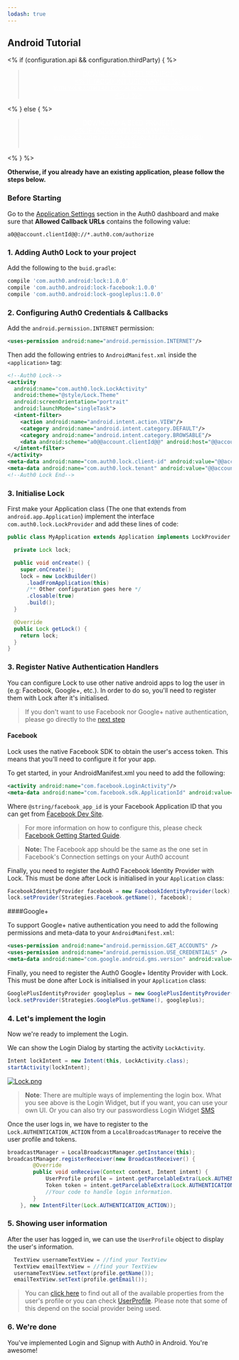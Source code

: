 ```yaml
---
lodash: true
---
```


## Android Tutorial

<% if (configuration.api && configuration.thirdParty) { %>

<div class="package" style="text-align: center;">
  <blockquote>
    <a href="@@base_url@@/Lock.Android/master/create-package?path=Examples/Auth0Sample&type=replace&filePath=Examples/Auth0Sample/app/src/main/res/values/auth0.xml@@account.clientParam@@" class="btn btn-lg btn-success btn-package" style="text-transform: uppercase; color: white">
      <span style="display: block">Download a Seed project</span>
      <% if (account.userName) { %>
      <span class="smaller" style="display:block; font-size: 11px">with your Auth0 API Keys already set and configured</span>
      <% } %>
    </a>
  </blockquote>
</div>

<% } else  { %>

<div class="package" style="text-align: center;">
  <blockquote>
    <a href="@@base_url@@/Lock.Android/master/create-package?path=Examples/Auth0Sample&type=replace&filePath=Examples/Auth0Sample/app/src/main/res/values/auth0.xml@@account.clientParam@@" class="btn btn-lg btn-success btn-package" style="text-transform: uppercase; color: white">
      <span style="display: block">Download a Seed project</span>
      <% if (account.userName) { %>
      <span class="smaller" style="display:block; font-size: 11px">with your Auth0 API Keys already set and configured</span>
      <% } %>
    </a>
  </blockquote>
</div>

<% } %>

**Otherwise, if you already have an existing application, please follow the steps below.**

### Before Starting

<div class="setup-callback">
<p>Go to the <a href="@@uiAppSettingsURL@@" target="_new">Application Settings</a> section in the Auth0 dashboard and make sure that <b>Allowed Callback URLs</b> contains the following value:</p>

<pre><code>a0@@account.clientId@@://*.auth0.com/authorize</pre></code>
</div>

### 1. Adding Auth0 Lock to your project

Add the following to the `buid.gradle`:

```gradle
compile 'com.auth0.android:lock:1.0.0'
compile 'com.auth0.android:lock-facebook:1.0.0'
compile 'com.auth0.android:lock-googleplus:1.0.0'
```

### 2. Configuring Auth0 Credentials & Callbacks

Add the `android.permission.INTERNET` permission:

```xml
<uses-permission android:name="android.permission.INTERNET"/>
```

Then add the following entries to `AndroidManifest.xml` inside the `<application>` tag:

```xml
<!--Auth0 Lock-->
<activity
  android:name="com.auth0.lock.LockActivity"
  android:theme="@style/Lock.Theme"
  android:screenOrientation="portrait"
  android:launchMode="singleTask">
  <intent-filter>
    <action android:name="android.intent.action.VIEW"/>
    <category android:name="android.intent.category.DEFAULT"/>
    <category android:name="android.intent.category.BROWSABLE"/>
    <data android:scheme="a0@@account.clientId@@" android:host="@@account.namespace@@"/>
  </intent-filter>
</activity>
<meta-data android:name="com.auth0.lock.client-id" android:value="@@account.clientId@@"/>
<meta-data android:name="com.auth0.lock.tenant" android:value="@@account.tenant@@"/>
<!--Auth0 Lock End-->
```


### 3. Initialise Lock

First make your Application class (The one that extends from `android.app.Application`) implement the interface `com.auth0.lock.LockProvider` and add these lines of code:

```java
public class MyApplication extends Application implements LockProvider {

  private Lock lock;

  public void onCreate() {
    super.onCreate();
    lock = new LockBuilder()
      .loadFromApplication(this)
      /** Other configuration goes here */
      .closable(true)
      .build();
  }

  @Override
  public Lock getLock() {
    return lock;
  }
}
```

### 3. Register Native Authentication Handlers

You can configure Lock to use other native android apps to log the user in (e.g: Facebook, Google+, etc.). In order to do so, you'll need to register them with Lock after it's initialised.

> If you don't want to use Facebook nor Google+ native authentication, please go directly to the [next step](#9)

#### Facebook

Lock uses the native Facebook SDK to obtain the user's access token. This means that you'll need to configure it for your app.

To get started, in your AndroidManifest.xml you need to add the following:

```xml
<activity android:name="com.facebook.LoginActivity"/>
<meta-data android:name="com.facebook.sdk.ApplicationId" android:value="@string/facebook_app_id"/>
```

Where `@string/facebook_app_id` is your Facebook Application ID that you can get from [Facebook Dev Site](https://developers.facebook.com/apps).

> For more information on how to configure this, please check [Facebook Getting Started Guide](https://developers.facebook.com/docs/android/getting-started).

> **Note:** The Facebook app should be the same as the one set in Facebook's Connection settings on your Auth0 account

Finally, you need to register the Auth0 Facebook Identity Provider with Lock. This must be done after Lock is initialised in your `Application` class:

```java
FacebookIdentityProvider facebook = new FacebookIdentityProvider(lock);
lock.setProvider(Strategies.Facebook.getName(), facebook);
```

####Google+

To support Google+ native authentication you need to add the following permissions and meta-data to your `AndroidManifest.xml`:

```xml
<uses-permission android:name="android.permission.GET_ACCOUNTS" />
<uses-permission android:name="android.permission.USE_CREDENTIALS" />
<meta-data android:name="com.google.android.gms.version" android:value="@integer/google_play_services_version" />
```

Finally, you need to register the Auth0 Google+ Identity Provider with Lock. This must be done after Lock is initialised in your `Application` class:

```java
GooglePlusIdentityProvider googleplus = new GooglePlusIdentityProvider(lock, this);
lock.setProvider(Strategies.GooglePlus.getName(), googleplus);
```

### 4. Let's implement the login

Now we're ready to implement the Login. 

We can show the Login Dialog by starting the activity `LockActivity`. 

```java
Intent lockIntent = new Intent(this, LockActivity.class);
startActivity(lockIntent);
```

[![Lock.png](http://blog.auth0.com.s3.amazonaws.com/Lock-Widget-Android-Screenshot.png)](https://auth0.com)

> **Note**: There are multiple ways of implementing the login box. What you see above is the Login Widget, but if you want, you can use your own UI.
> Or you can also try our passwordless Login Widget [SMS](https://github.com/auth0/Lock.Android#sms)

Once the user logs in, we have to register to the `Lock.AUTHENTICATION_ACTION` from a `LocalBroadcastManager` to receive the user profile and tokens.

```java
broadcastManager = LocalBroadcastManager.getInstance(this);
broadcastManager.registerReceiver(new BroadcastReceiver() {
        @Override
        public void onReceive(Context context, Intent intent) {
            UserProfile profile = intent.getParcelableExtra(Lock.AUTHENTICATION_ACTION_PROFILE_PARAMETER);
            Token token = intent.getParcelableExtra(Lock.AUTHENTICATION_ACTION_TOKEN_PARAMETER);
            //Your code to handle login information.
        }
    }, new IntentFilter(Lock.AUTHENTICATION_ACTION));
```

### 5. Showing user information

After the user has logged in, we can use the `UserProfile` object to display the user's information.

```java
  TextView usernameTextView = //find your TextView
  TextView emailTextView = //find your TextView
  usernameTextView.setText(profile.getName());
  emailTextView.setText(profile.getEmail());
```

> You can [click here](@@base_url@@/user-profile) to find out all of the available properties from the user's profile or you can check [UserProfile](https://github.com/auth0/Lock.Android/blob/master/android-core/src/main/java/com/auth0/core/UserProfile.java). Please note that some of this depend on the social provider being used.

### 6. We're done

You've implemented Login and Signup with Auth0 in Android. You're awesome!

